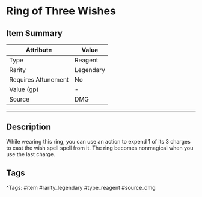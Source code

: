 # Ring of Three Wishes

## Item Summary

| Attribute            | Value                        |
|----------------------|------------------------------|
| Type                 | Reagent |
| Rarity               | Legendary             |
| Requires Attunement  | No                |
| Value (gp)           | -    |
| Source               | DMG |

---

## Description

While wearing this ring, you can use an action to expend 1 of its 3 charges to cast the wish spell spell from it. The ring becomes nonmagical when you use the last charge.

## Tags

^Tags: #item #rarity_legendary #type_reagent #source_dmg